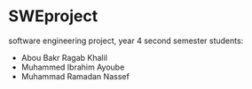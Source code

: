 # SWEproject
software engineering project, year 4 second semester 
students:
 - Abou Bakr Ragab Khalil
 - Muhammed Ibrahim Ayoube
 - Muhammad Ramadan Nassef
